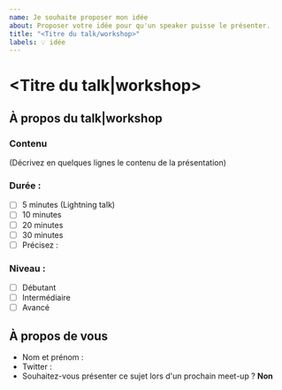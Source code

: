 ```yaml
---
name: Je souhaite proposer mon idée
about: Proposer votre idée pour qu'un speaker puisse le présenter.
title: "<Titre du talk/workshop>"
labels: 💡 idée
---
```


# <Titre du talk|workshop>

## À propos du talk|workshop

### Contenu

(Décrivez en quelques lignes le contenu de la présentation)

### Durée :

- [ ] 5 minutes (Lightning talk)
- [ ] 10 minutes
- [ ] 20 minutes
- [ ] 30 minutes
- [ ] Précisez :

### Niveau :

- [ ] Débutant
- [ ] Intermédiaire
- [ ] Avancé

## À propos de vous

- Nom et prénom :
- Twitter :
- Souhaitez-vous présenter ce sujet lors d'un prochain meet-up ? **Non**
